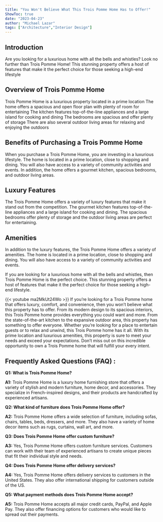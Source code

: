 ```yaml
---
title: "You Won't Believe What This Trois Pomme Home Has to Offer!"
ShowToc: true 
date: "2023-04-23"
author: "Michael Lazar" 
tags: ["Architecture","Interior Design"]
---
```

## Introduction
Are you looking for a luxurious home with all the bells and whistles? Look no further than Trois Pomme Home! This stunning property offers a host of features that make it the perfect choice for those seeking a high-end lifestyle 

## Overview of Trois Pomme Home
Trois Pomme Home is a luxurious property located in a prime location The home offers a spacious and open floor plan with plenty of room for entertaining The kitchen features top-of-the-line appliances and a large island for cooking and dining The bedrooms are spacious and offer plenty of storage There are also several outdoor living areas for relaxing and enjoying the outdoors 

## Benefits of Purchasing a Trois Pomme Home
When you purchase a Trois Pomme Home, you are investing in a luxurious lifestyle. The home is located in a prime location, close to shopping and dining. You will also have access to a variety of community activities and events. In addition, the home offers a gourmet kitchen, spacious bedrooms, and outdoor living areas. 

## Luxury Features
The Trois Pomme Home offers a variety of luxury features that make it stand out from the competition. The gourmet kitchen features top-of-the-line appliances and a large island for cooking and dining. The spacious bedrooms offer plenty of storage and the outdoor living areas are perfect for entertaining. 

## Amenities
In addition to the luxury features, the Trois Pomme Home offers a variety of amenities. The home is located in a prime location, close to shopping and dining. You will also have access to a variety of community activities and events. 

If you are looking for a luxurious home with all the bells and whistles, then Trois Pomme Home is the perfect choice. This stunning property offers a host of features that make it the perfect choice for those seeking a high-end lifestyle.

{{< youtube ma2MkUt24Wo >}} 
If you’re looking for a Trois Pomme home that offers luxury, comfort, and convenience, then you won’t believe what this property has to offer. From its modern design to its spacious interiors, this Trois Pomme home provides everything you could want and more. From the state-of-the-art kitchen to the expansive outdoor area, this property has something to offer everyone. Whether you’re looking for a place to entertain guests or to relax and unwind, this Trois Pomme home has it all. With its prime location and luxurious amenities, this property is sure to meet your needs and exceed your expectations. Don’t miss out on this incredible opportunity to own a Trois Pomme home that will fulfill your every intent.

## Frequently Asked Questions (FAQ) :
**Q1: What is Trois Pomme Home?**

**A1:** Trois Pomme Home is a luxury home furnishing store that offers a variety of stylish and modern furniture, home decor, and accessories. They specialize in French-inspired designs, and their products are handcrafted by experienced artisans.

**Q2: What kind of furniture does Trois Pomme Home offer?**

**A2:** Trois Pomme Home offers a wide selection of furniture, including sofas, chairs, tables, beds, dressers, and more. They also have a variety of home decor items such as rugs, curtains, wall art, and more.

**Q3: Does Trois Pomme Home offer custom furniture?**

**A3:** Yes, Trois Pomme Home offers custom furniture services. Customers can work with their team of experienced artisans to create unique pieces that fit their individual style and needs.

**Q4: Does Trois Pomme Home offer delivery services?**

**A4:** Yes, Trois Pomme Home offers delivery services to customers in the United States. They also offer international shipping for customers outside of the US.

**Q5: What payment methods does Trois Pomme Home accept?**

**A5:** Trois Pomme Home accepts all major credit cards, PayPal, and Apple Pay. They also offer financing options for customers who would like to spread out their payments.



